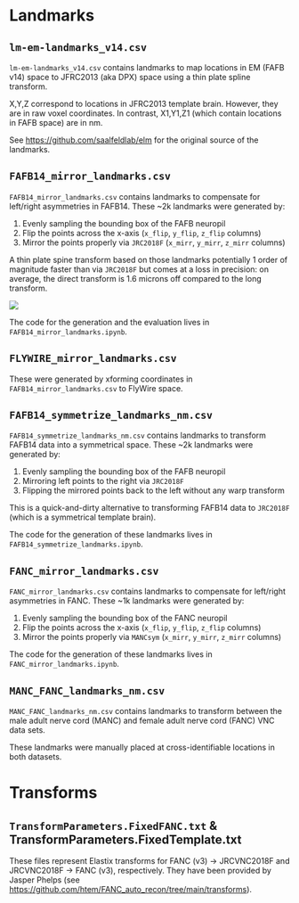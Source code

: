 # Landmarks

## `lm-em-landmarks_v14.csv`
`lm-em-landmarks_v14.csv` contains landmarks to map locations in EM (FAFB v14)
space to JFRC2013 (aka DPX) space using a thin plate spline transform.

X,Y,Z correspond to locations in JFRC2013 template brain.
However, they are in raw voxel coordinates.
In contrast, X1,Y1,Z1 (which contain locations in FAFB space) are in nm.

See https://github.com/saalfeldlab/elm for the original source of the landmarks.

## `FAFB14_mirror_landmarks.csv`
`FAFB14_mirror_landmarks.csv` contains landmarks to compensate for left/right
asymmetries in FAFB14. These ~2k landmarks were generated by:
1. Evenly sampling the bounding box of the FAFB neuropil
2. Flip the points across the x-axis (`x_flip`, `y_flip`, `z_flip` columns)
3. Mirror the points properly via `JRC2018F` (`x_mirr`, `y_mirr`, `z_mirr` columns)

A thin plate spine transform based on those landmarks potentially 1 order of
magnitude faster than via `JRC2018F` but comes at a loss in precision: on
average, the direct transform is 1.6 microns off compared to the long transform.

![](https://github.com/schlegelp/navis-flybrains/blob/main/flybrains/data/FAFB14_mirror_evaluation.png?raw=true)

The code for the generation and the evaluation lives in `FAFB14_mirror_landmarks.ipynb`.

## `FLYWIRE_mirror_landmarks.csv`

These were generated by xforming coordinates in `FAFB14_mirror_landmarks.csv` to
FlyWire space.

## `FAFB14_symmetrize_landmarks_nm.csv`
`FAFB14_symmetrize_landmarks_nm.csv` contains landmarks to transform FAFB14
data into a symmetrical space. These ~2k landmarks were generated by:
1. Evenly sampling the bounding box of the FAFB neuropil
2. Mirroring left points to the right via `JRC2018F`
3. Flipping the mirrored points back to the left without any warp transform

This is a quick-and-dirty alternative to transforming FAFB14 data to `JRC2018F`
(which is a symmetrical template brain).

The code for the generation of these landmarks lives in `FAFB14_symmetrize_landmarks.ipynb`.

## `FANC_mirror_landmarks.csv`
`FANC_mirror_landmarks.csv` contains landmarks to compensate for left/right
asymmetries in FANC. These ~1k landmarks were generated by:
1. Evenly sampling the bounding box of the FANC neuropil
2. Flip the points across the x-axis (`x_flip`, `y_flip`, `z_flip` columns)
3. Mirror the points properly via `MANCsym` (`x_mirr`, `y_mirr`, `z_mirr` columns)

The code for the generation of these landmarks lives in `FANC_mirror_landmarks.ipynb`.

## `MANC_FANC_landmarks_nm.csv`
`MANC_FANC_landmarks_nm.csv` contains landmarks to transform between the
male adult nerve cord (MANC) and female adult nerve cord (FANC) VNC data sets.

These landmarks were manually placed at cross-identifiable locations in both
datasets.

# Transforms

## `TransformParameters.FixedFANC.txt` & TransformParameters.FixedTemplate.txt
These files represent Elastix transforms for FANC (v3) -> JRCVNC2018F and
JRCVNC2018F -> FANC (v3), respectively. They have been provided by Jasper
Phelps (see https://github.com/htem/FANC_auto_recon/tree/main/transforms).

